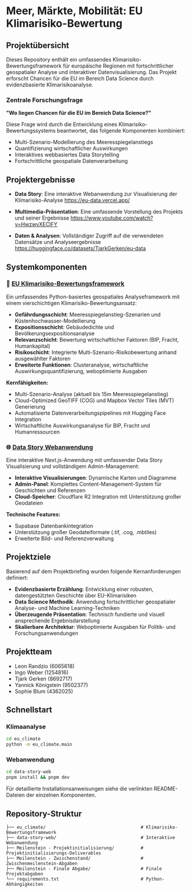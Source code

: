 # Meer, Märkte, Mobilität: EU Klimarisiko-Bewertung

## Projektübersicht

Dieses Repository enthält ein umfassendes Klimarisiko-Bewertungsframework für europäische Regionen mit fortschrittlicher geospatialer Analyse und interaktiver Datenvisualisierung. Das Projekt erforscht Chancen für die EU im Bereich Data Science durch evidenzbasierte Klimarisikoanalyse.

### Zentrale Forschungsfrage

**"Wo liegen Chancen für die EU im Bereich Data Science?"**

Diese Frage wird durch die Entwicklung eines Klimarisiko-Bewertungssystems beantwortet, das folgende Komponenten kombiniert:

- Multi-Szenario-Modellierung des Meeresspiegelanstiegs
- Quantifizierung wirtschaftlicher Auswirkungen
- Interaktives webbasiertes Data Storytelling
- Fortschrittliche geospatiale Datenverarbeitung

## Projektergebnisse

- **Data Story**: Eine interaktive Webanwendung zur Visualisierung der Klimarisiko-Analyse
  https://eu-data.vercel.app/

- **Multimedia-Präsentation**: Eine umfassende Vorstellung des Projekts und seiner Ergebnisse
  https://www.youtube.com/watch?v=HwzwvXECIFY

- **Daten & Analysen**: Vollständiger Zugriff auf die verwendeten Datensätze und Analyseergebnisse
  https://huggingface.co/datasets/TjarkGerken/eu-data

## Systemkomponenten

### 🔬 [EU Klimarisiko-Bewertungsframework](./eu_climate/README.md)

Ein umfassendes Python-basiertes geospatiales Analyseframework mit einem vierschichtigen Klimarisiko-Bewertungsansatz:

- **Gefährdungsschicht**: Meeresspiegelanstieg-Szenarien und Küstenhochwasser-Modellierung
- **Expositionsschicht**: Gebäudedichte und Bevölkerungsexpositionsanalyse
- **Relevanzschicht**: Bewertung wirtschaftlicher Faktoren (BIP, Fracht, Humankapital)
- **Risikoschicht**: Integrierte Multi-Szenario-Risikobewertung anhand ausgewählter Faktoren
- **Erweiterte Funktionen**: Clusteranalyse, wirtschaftliche Auswirkungsquantifizierung, weboptimierte Ausgaben

**Kernfähigkeiten:**

- Multi-Szenario-Analyse (aktuell bis 15m Meeresspiegelanstieg)
- Cloud-Optimized GeoTIFF (COG) und Mapbox Vector Tiles (MVT) Generierung
- Automatisierte Datenverarbeitungspipelines mit Hugging Face Integration
- Wirtschaftliche Auswirkungsanalyse für BIP, Fracht und Humanressourcen

### 🌐 [Data Story Webanwendung](./data-story-web/README.md)

Eine interaktive Next.js-Anwendung mit umfassender Data Story Visualisierung und vollständigem Admin-Management:

- **Interaktive Visualisierungen**: Dynamische Karten und Diagramme
- **Admin-Panel**: Komplettes Content-Management-System für Geschichten und Referenzen
- **Cloud-Speicher**: Cloudflare R2 Integration mit Unterstützung großer Geodateien

**Technische Features:**

- Supabase Datenbankintegration
- Unterstützung großer Geodateiformate (.tif, .cog, .mbtiles)
- Erweiterte Bild- und Referenzverwaltung

## Projektziele

Basierend auf dem Projektbriefing wurden folgende Kernanforderungen definiert:

- **Evidenzbasierte Erzählung**: Entwicklung einer robusten, datengestützten Geschichte über EU-Klimarisiken
- **Data Science Methodik**: Anwendung fortschrittlicher geospatialer Analyse- und Machine Learning-Techniken
- **Überzeugende Präsentation**: Technisch fundierte und visuell ansprechende Ergebnisdarstellung
- **Skalierbare Architektur**: Weboptimierte Ausgaben für Politik- und Forschungsanwendungen

## Projektteam

- Leon Randzio (6065618)
- Ingo Weber (1254816)
- Tjark Gerken (8692717)
- Yannick Königstein (9502377)
- Sophie Blum (4362025)

## Schnellstart

### Klimaanalyse

```bash
cd eu_climate
python -m eu_climate.main
```

### Webanwendung

```bash
cd data-story-web
pnpm install && pnpm dev
```

Für detaillierte Installationsanweisungen siehe die verlinkten README-Dateien der einzelnen Komponenten.

## Repository-Struktur

```
├── eu_climate/                                    # Klimarisiko-Bewertungsframework
├── data-story-web/                                # Interaktive Webanwendung
├── Meilenstein - Projektinitialisierung/          # Projektinitialisierungs-Deliverables
├── Meilenstein - Zwischenstand/                   # Zwischenmeilenstein-Abgaben
├── Meilenstein - Finale Abgabe/                   # Finale Projektabgaben
└── requirements.txt                               # Python-Abhängigkeiten
```
